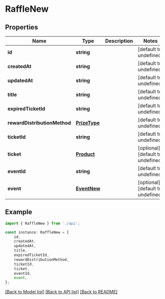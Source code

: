 # RaffleNew


## Properties

Name | Type | Description | Notes
------------ | ------------- | ------------- | -------------
**id** | **string** |  | [default to undefined]
**createdAt** | **string** |  | [default to undefined]
**updatedAt** | **string** |  | [default to undefined]
**title** | **string** |  | [default to undefined]
**expiredTicketId** | **string** |  | [default to undefined]
**rewardDistributionMethod** | [**PrizeType**](PrizeType.md) |  | [default to undefined]
**ticketId** | **string** |  | [default to undefined]
**ticket** | [**Product**](Product.md) |  | [optional] [default to undefined]
**eventId** | **string** |  | [default to undefined]
**event** | [**EventNew**](EventNew.md) |  | [optional] [default to undefined]

## Example

```typescript
import { RaffleNew } from './api';

const instance: RaffleNew = {
    id,
    createdAt,
    updatedAt,
    title,
    expiredTicketId,
    rewardDistributionMethod,
    ticketId,
    ticket,
    eventId,
    event,
};
```

[[Back to Model list]](../README.md#documentation-for-models) [[Back to API list]](../README.md#documentation-for-api-endpoints) [[Back to README]](../README.md)
